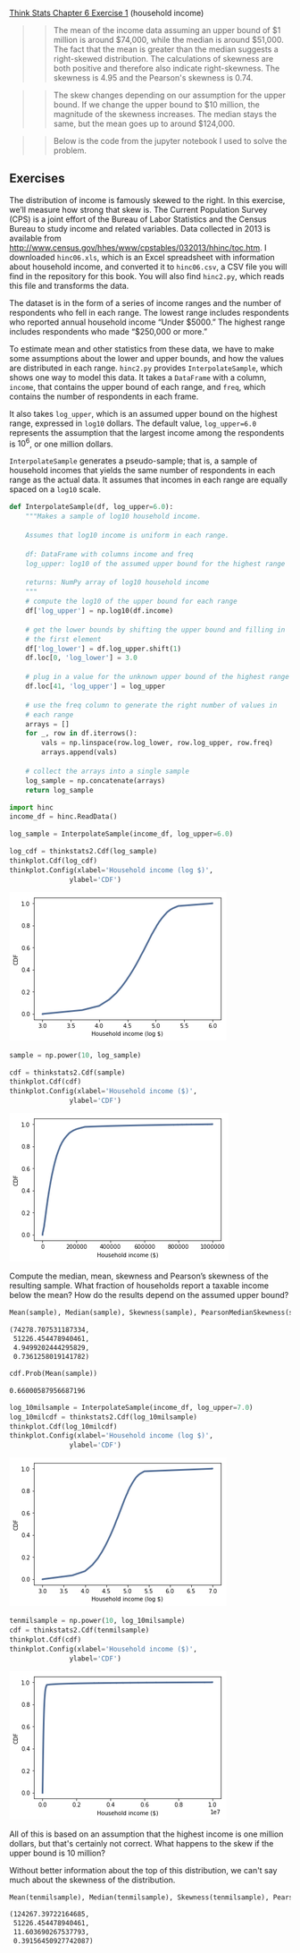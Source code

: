 [Think Stats Chapter 6 Exercise 1](http://greenteapress.com/thinkstats2/html/thinkstats2007.html#toc60) (household income)

>> The mean of the income data assuming an upper bound of $1 million is around $74,000, while the median is around $51,000. The fact that the mean is greater than the median suggests a right-skewed distribution. The calculations of skewness are both positive and therefore also indicate right-skewness. The skewness is 4.95 and the Pearson's skewness is 0.74. 

>> The skew changes depending on our assumption for the upper bound. If we change the upper bound to $10 million, the magnitude of the skewness increases. The median stays the same, but the mean goes up to around $124,000. 

>> Below is the code from the jupyter notebook I used to solve the problem.


## Exercises

The distribution of income is famously skewed to the right. In this exercise, we’ll measure how strong that skew is.
The Current Population Survey (CPS) is a joint effort of the Bureau of Labor Statistics and the Census Bureau to study income and related variables. Data collected in 2013 is available from http://www.census.gov/hhes/www/cpstables/032013/hhinc/toc.htm. I downloaded `hinc06.xls`, which is an Excel spreadsheet with information about household income, and converted it to `hinc06.csv`, a CSV file you will find in the repository for this book. You will also find `hinc2.py`, which reads this file and transforms the data.

The dataset is in the form of a series of income ranges and the number of respondents who fell in each range. The lowest range includes respondents who reported annual household income “Under \$5000.” The highest range includes respondents who made “\$250,000 or more.”

To estimate mean and other statistics from these data, we have to make some assumptions about the lower and upper bounds, and how the values are distributed in each range. `hinc2.py` provides `InterpolateSample`, which shows one way to model this data. It takes a `DataFrame` with a column, `income`, that contains the upper bound of each range, and `freq`, which contains the number of respondents in each frame.

It also takes `log_upper`, which is an assumed upper bound on the highest range, expressed in `log10` dollars. The default value, `log_upper=6.0` represents the assumption that the largest income among the respondents is $10^6$, or one million dollars.

`InterpolateSample` generates a pseudo-sample; that is, a sample of household incomes that yields the same number of respondents in each range as the actual data. It assumes that incomes in each range are equally spaced on a `log10` scale.


```python
def InterpolateSample(df, log_upper=6.0):
    """Makes a sample of log10 household income.

    Assumes that log10 income is uniform in each range.

    df: DataFrame with columns income and freq
    log_upper: log10 of the assumed upper bound for the highest range

    returns: NumPy array of log10 household income
    """
    # compute the log10 of the upper bound for each range
    df['log_upper'] = np.log10(df.income)

    # get the lower bounds by shifting the upper bound and filling in
    # the first element
    df['log_lower'] = df.log_upper.shift(1)
    df.loc[0, 'log_lower'] = 3.0

    # plug in a value for the unknown upper bound of the highest range
    df.loc[41, 'log_upper'] = log_upper
    
    # use the freq column to generate the right number of values in
    # each range
    arrays = []
    for _, row in df.iterrows():
        vals = np.linspace(row.log_lower, row.log_upper, row.freq)
        arrays.append(vals)

    # collect the arrays into a single sample
    log_sample = np.concatenate(arrays)
    return log_sample

```


```python
import hinc
income_df = hinc.ReadData()
```


```python
log_sample = InterpolateSample(income_df, log_upper=6.0)
```




```python
log_cdf = thinkstats2.Cdf(log_sample)
thinkplot.Cdf(log_cdf)
thinkplot.Config(xlabel='Household income (log $)',
               ylabel='CDF')
```


![png](output_58_0.png)



```python
sample = np.power(10, log_sample)
```


```python
cdf = thinkstats2.Cdf(sample)
thinkplot.Cdf(cdf)
thinkplot.Config(xlabel='Household income ($)',
               ylabel='CDF')
```


![png](output_60_0.png)


Compute the median, mean, skewness and Pearson’s skewness of the resulting sample. What fraction of households report a taxable income below the mean? How do the results depend on the assumed upper bound?


```python
Mean(sample), Median(sample), Skewness(sample), PearsonMedianSkewness(sample)
```




    (74278.707531187334,
     51226.454478940461,
     4.9499202444295829,
     0.7361258019141782)




```python
cdf.Prob(Mean(sample))
```




    0.66000587956687196




```python
log_10milsample = InterpolateSample(income_df, log_upper=7.0)
log_10milcdf = thinkstats2.Cdf(log_10milsample)
thinkplot.Cdf(log_10milcdf)
thinkplot.Config(xlabel='Household income (log $)',
               ylabel='CDF')
```




![png](output_64_1.png)



```python
tenmilsample = np.power(10, log_10milsample)
cdf = thinkstats2.Cdf(tenmilsample)
thinkplot.Cdf(cdf)
thinkplot.Config(xlabel='Household income ($)',
               ylabel='CDF')
```


![png](output_65_0.png)


All of this is based on an assumption that the highest income is one million dollars, but that's certainly not correct.  What happens to the skew if the upper bound is 10 million?

Without better information about the top of this distribution, we can't say much about the skewness of the distribution.


```python
Mean(tenmilsample), Median(tenmilsample), Skewness(tenmilsample), PearsonMedianSkewness(tenmilsample)
```




    (124267.39722164685,
     51226.454478940461,
     11.603690267537793,
     0.39156450927742087)


